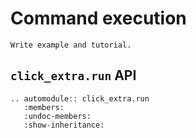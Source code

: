 # Command execution

```{todo}
Write example and tutorial.
```

## `click_extra.run` API

```{eval-rst}
.. automodule:: click_extra.run
   :members:
   :undoc-members:
   :show-inheritance:
```
